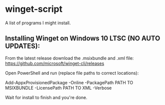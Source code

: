 # winget-script
A list of programs I might install.

## Installing Winget on Windows 10 LTSC (NO AUTO UPDATES):
From the latest release download the .msixbundle and .xml file:
https://github.com/microsoft/winget-cli/releases

Open PowerShell and run (replace file paths to correct locations):

Add-AppxProvisionedPackage -Online -PackagePath PATH TO MSIXBUNDLE -LicensePath PATH TO XML -Verbose

Wait for install to finish and you're done.

